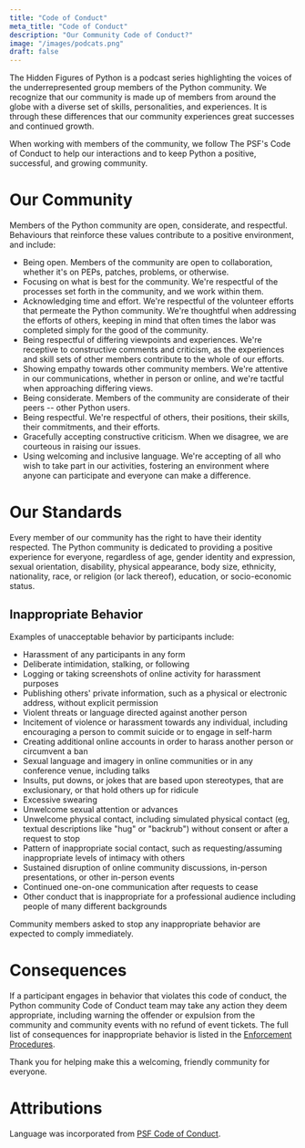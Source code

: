 ```yaml
---
title: "Code of Conduct"
meta_title: "Code of Conduct"
description: "Our Community Code of Conduct?"
image: "/images/podcats.png"
draft: false
---
```



The Hidden Figures of Python is a podcast series highlighting the
voices of the underrepresented group members of the Python community. We recognize
that our community is made up of members from around the globe with a diverse set of
skills, personalities, and experiences. It is through these differences that our
community experiences great successes and continued growth.

When working with members of the community, we follow The PSF's Code of Conduct
to help our interactions and to keep Python a positive, successful, and
growing community.

# Our Community

Members of the Python community are open, considerate, and respectful. Behaviours
that reinforce these values contribute to a positive environment, and include:

- Being open. Members of the community are open to collaboration, whether it's on PEPs, patches, problems, or otherwise.
- Focusing on what is best for the community. We're respectful of the processes set forth in the community, and we work within them.
- Acknowledging time and effort. We're respectful of the volunteer efforts that permeate the Python community. We're thoughtful when addressing the efforts of others, keeping in mind that often times the labor was completed simply for the good of the community.
- Being respectful of differing viewpoints and experiences. We're receptive to constructive comments and criticism, as the experiences and skill sets of other members contribute to the whole of our efforts.
- Showing empathy towards other community members. We're attentive in our communications, whether in person or online, and we're tactful when approaching differing views.
- Being considerate. Members of the community are considerate of their peers -- other Python users.
- Being respectful. We're respectful of others, their positions, their skills, their commitments, and their efforts.
- Gracefully accepting constructive criticism. When we disagree, we are courteous in raising our issues.
- Using welcoming and inclusive language. We're accepting of all who wish to take part in our activities, fostering an environment where anyone can participate and everyone can make a difference.

# Our Standards

Every member of our community has the right to have their identity respected.
The Python community is dedicated to providing a positive experience for everyone,
regardless of age, gender identity and expression, sexual orientation, disability,
physical appearance, body size, ethnicity, nationality, race, or religion (or lack thereof),
education, or socio-economic status.

## Inappropriate Behavior

Examples of unacceptable behavior by participants include:

- Harassment of any participants in any form
- Deliberate intimidation, stalking, or following
- Logging or taking screenshots of online activity for harassment purposes
- Publishing others' private information, such as a physical or electronic address, without explicit permission
- Violent threats or language directed against another person
- Incitement of violence or harassment towards any individual, including encouraging a person to commit suicide or to engage in self-harm
- Creating additional online accounts in order to harass another person or circumvent a ban
- Sexual language and imagery in online communities or in any conference venue, including talks
- Insults, put downs, or jokes that are based upon stereotypes, that are exclusionary, or that hold others up for ridicule
- Excessive swearing
- Unwelcome sexual attention or advances
- Unwelcome physical contact, including simulated physical contact (eg, textual descriptions like "hug" or "backrub") without consent or after a request to stop
- Pattern of inappropriate social contact, such as requesting/assuming inappropriate levels of intimacy with others
- Sustained disruption of online community discussions, in-person presentations, or other in-person events
- Continued one-on-one communication after requests to cease
- Other conduct that is inappropriate for a professional audience including people of many different backgrounds 


Community members asked to stop any inappropriate behavior are expected to comply immediately.


# Consequences

If a participant engages in behavior that violates this code of conduct, the
Python community Code of Conduct team may take any action they deem appropriate,
including warning the offender or expulsion from the community and community events
with no refund of event tickets. The full list of consequences for inappropriate
behavior is listed in the [Enforcement Procedures](https://www.python.org/psf/conduct/enforcement/).

Thank you for helping make this a welcoming, friendly community for everyone.

# Attributions

Language was incorporated from [PSF Code of Conduct](https://www.python.org/psf/conduct/).


